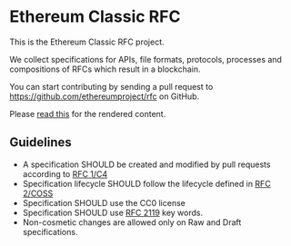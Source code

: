 Ethereum Classic RFC
====================

This is the Ethereum Classic RFC project.

We collect specifications for APIs, file formats, protocols, processes and compositions of RFCs which result in a blockchain.

You can start contributing by sending a pull request to https://github.com/ethereumproject/rfc on GitHub.

Please [read this](https://sjmackenzie.gitbooks.io/rfc/content/) for the rendered content.

## Guidelines

* A specification SHOULD be created and modified by pull requests according to [RFC 1/C4](1/README.md)
* Specification lifecycle SHOULD follow the lifecycle defined in [RFC 2/COSS](2/README.md)
* Specification SHOULD use the CC0 license
* Specification SHOULD use [RFC 2119](http://tools.ietf.org/html/rfc2119) key words.
* Non-cosmetic changes are allowed only on Raw and Draft specifications.
